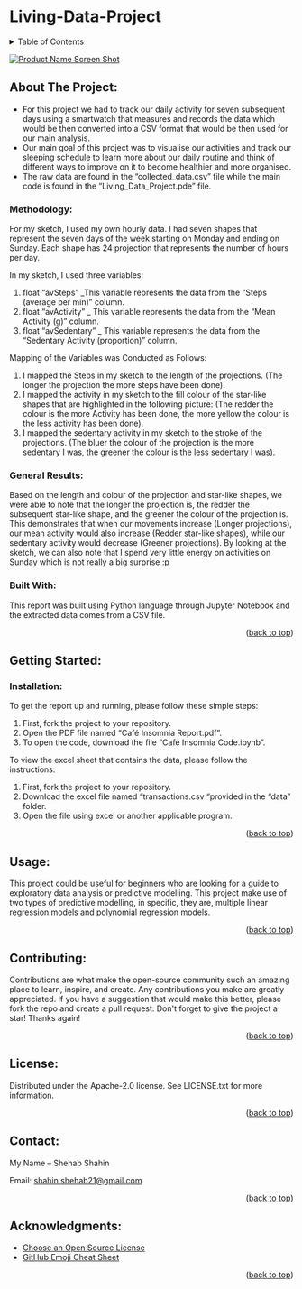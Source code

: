 # Living-Data-Project

<!-- TABLE OF CONTENTS -->
<details>
  <summary>Table of Contents</summary>
  <ol>
    <li>
      <a href="#about-the-project">About The Project</a>
      <ul>
        <li><a href="#methodology">Methodology</a></li>
        <li><a href="#general-results">General Results</a></li>
        <li><a href="#built-with">Built With</a></li>
      </ul>
    </li>
    <li>
      <a href="#getting-started">Getting Started</a>
      <ul>
        <li><a href="#installation">Installation</a></li>
      </ul>
    </li>
    <li><a href="#usage">Usage</a></li>
    <li><a href="#contributing">Contributing</a></li>
    <li><a href="#license">License</a></li>
    <li><a href="#contact">Contact</a></li>
    <li><a href="#acknowledgments">Acknowledgments</a></li>
  </ol>
</details>


[![Product Name Screen
Shot][product-screenshot]](https://example.com)

<!-- ABOUT THE PROJECT -->
## About The Project:
*	For this project we had to track our daily activity for seven subsequent days using a smartwatch that measures and records the data which would be then converted into a CSV format that would be then used for our main analysis. 
*	Our main goal of this project was to visualise our activities and track our sleeping schedule to learn more about our daily routine and think of different ways to improve on it to become healthier and more organised. 
*	The raw data are found in the “collected_data.csv” file while the main code is found in the “Living_Data_Project.pde” file. 

### Methodology:
For my sketch, I used my own hourly data. I had seven shapes that represent the seven days of the week starting on Monday and ending on Sunday. Each shape has 24 projection that represents the number of hours per day. 

In my sketch, I used three variables:
1.	float “avSteps” _This variable represents the data from the “Steps (average per min)” column.
2.	float “avActivity” _ This variable represents the data from the “Mean Activity (g)” column.
3.	float “avSedentary” _ This variable represents the data from the “Sedentary Activity (proportion)” column. 

Mapping of the Variables was Conducted as Follows:
1.	I mapped the Steps in my sketch to the length of the projections. (The longer the projection the more steps have been done).
2.	I mapped the activity in my sketch to the fill colour of the star-like shapes that are highlighted in the following picture: 
(The redder the colour is the more Activity has been done, the more yellow the colour is the less activity has been done).
3.	I mapped the sedentary activity in my sketch to the stroke of the projections. (The bluer the colour of the projection is the more sedentary I was, the greener the colour is the less sedentary I was).


### General Results:
Based on the length and colour of the projection and star-like shapes, we were able to note that the longer the projection is, the redder the subsequent star-like shape, and the greener the colour of the projection is. This demonstrates that when our movements increase (Longer projections), our mean activity would also increase (Redder star-like shapes), while our sedentary activity would decrease (Greener projections). 
By looking at the sketch, we can also note that I spend very little energy on activities on Sunday which is not really a big surprise :p 

### Built With:
This report was built using Python language through Jupyter Notebook and the extracted data comes from a CSV file.

<p align="right">(<a href="#top">back to top</a>)</p>

<!-- GETTING STARTED -->
## Getting Started:

### Installation:
To get the report up and running, please follow these simple steps:
1. 	First, fork the project to your repository.
2.	Open the PDF file named “Café Insomnia Report.pdf”. 
3.	To open the code, download the file “Café Insomnia Code.ipynb”.
 
To view the excel sheet that contains the data, please follow the instructions:
1.	First, fork the project to your repository.
2.	Download the excel file named “transactions.csv “provided in the “data” folder. 
3.	Open the file using excel or another applicable program. 

 

<p align="right">(<a href="#top">back to top</a>)</p>


<!-- USAGE EXAMPLES -->
## Usage:
This project could be useful for beginners who are looking for a guide to exploratory data analysis or predictive modelling. This project make use of two types of predictive modelling, in specific, they are, multiple linear regression models and polynomial regression models. 

<p align="right">(<a href="#top">back to top</a>)</p>


<!-- CONTRIBUTING -->
## Contributing:
Contributions are what make the open-source community such an amazing place to learn, inspire, and create. Any contributions you make are greatly appreciated.
If you have a suggestion that would make this better, please fork the repo and create a pull request. Don't forget to give the project a star! Thanks again!

<p align="right">(<a href="#top">back to top</a>)</p>

<!-- LICENSE -->
## License:
Distributed under the Apache-2.0 license. See LICENSE.txt for more information.

<p align="right">(<a href="#top">back to top</a>)</p>


<!-- CONTACT -->
## Contact:
My Name – Shehab Shahin

Email: [shahin.shehab21@gmail.com](shahin.shehab21@gmail.com)

<p align="right">(<a href="#top">back to top</a>)</p>

<!-- ACKNOWLEDGMENTS -->
## Acknowledgments:

* [Choose an Open Source License](https://choosealicense.com)
* [GitHub Emoji Cheat Sheet](https://www.webpagefx.com/tools/emoji-cheat-sheet)

<p align="right">(<a href="#top">back to top</a>)</p>

<!-- MARKDOWN LINKS & IMAGES -->
[product-screenshot]: images/screenshot.png

